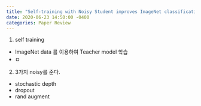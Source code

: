 ```yaml
---
title: "Self-training with Noisy Student improves ImageNet classification"
date: 2020-06-23 14:50:00 -0400
categories: Paper Review
---
```


1. self training  
 - ImageNet data 를 이용하여 Teacher model 학습
 - ㅁ
2. 3가지 noisy를 준다. 
 - stochastic depth
 - dropout
 - rand augment
